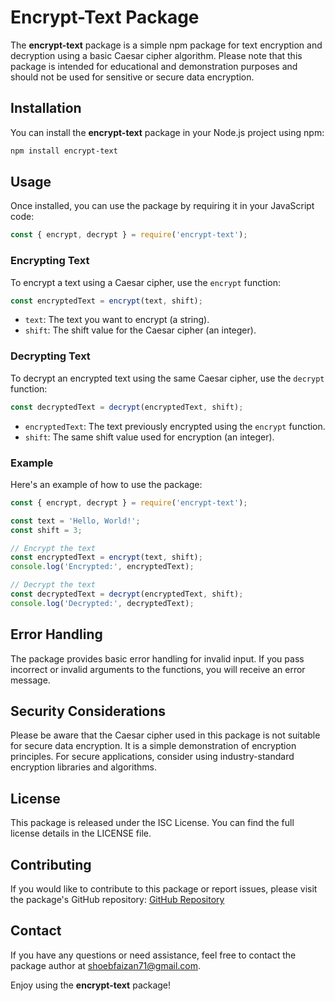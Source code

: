 # Encrypt-Text Package

The **encrypt-text** package is a simple npm package for text encryption and decryption using a basic Caesar cipher algorithm. Please note that this package is intended for educational and demonstration purposes and should not be used for sensitive or secure data encryption.

## Installation

You can install the **encrypt-text** package in your Node.js project using npm:

```bash
npm install encrypt-text
```

## Usage

Once installed, you can use the package by requiring it in your JavaScript code:

```javascript
const { encrypt, decrypt } = require('encrypt-text');
```

### Encrypting Text

To encrypt a text using a Caesar cipher, use the `encrypt` function:

```javascript
const encryptedText = encrypt(text, shift);
```

- `text`: The text you want to encrypt (a string).
- `shift`: The shift value for the Caesar cipher (an integer).

### Decrypting Text

To decrypt an encrypted text using the same Caesar cipher, use the `decrypt` function:

```javascript
const decryptedText = decrypt(encryptedText, shift);
```

- `encryptedText`: The text previously encrypted using the `encrypt` function.
- `shift`: The same shift value used for encryption (an integer).

### Example

Here's an example of how to use the package:

```javascript
const { encrypt, decrypt } = require('encrypt-text');

const text = 'Hello, World!';
const shift = 3;

// Encrypt the text
const encryptedText = encrypt(text, shift);
console.log('Encrypted:', encryptedText);

// Decrypt the text
const decryptedText = decrypt(encryptedText, shift);
console.log('Decrypted:', decryptedText);
```

## Error Handling

The package provides basic error handling for invalid input. If you pass incorrect or invalid arguments to the functions, you will receive an error message.

## Security Considerations

Please be aware that the Caesar cipher used in this package is not suitable for secure data encryption. It is a simple demonstration of encryption principles. For secure applications, consider using industry-standard encryption libraries and algorithms.

## License

This package is released under the ISC License. You can find the full license details in the LICENSE file.

## Contributing

If you would like to contribute to this package or report issues, please visit the package's GitHub repository: [GitHub Repository](https://github.com/Mohammad-Shoeb-Faizan/encrypt-text)

## Contact

If you have any questions or need assistance, feel free to contact the package author at shoebfaizan71@gmail.com.

Enjoy using the **encrypt-text** package!

